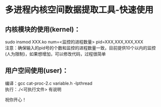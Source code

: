 # 多进程内核空间数据提取工具-快速使用

## 内核模块的使用(kernel)：
sudo insmod XXX.ko num=<监控的进程数量> pid=XXX,XXX,XXX,XXX    
注意：确保输入的pid号的个数和监控的进程数量一致，目前提供10个以内的监控(人为限制)，如果想增加，可以修改代码，过程很简单     
   
## 用户空间使用(user)：
编译：gcc cat-proc-2.c variable.h -lpthread     
执行：./<可执行文件>  有说明

祝你开心！

